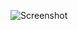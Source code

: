 ![Screenshot](https://raw.githubusercontent.com/Cryakl/Ultimate-RAT-Collection/refs/heads/main/VenomRAT/VenomRAT%20v6.0.9/Screenshot.png)
